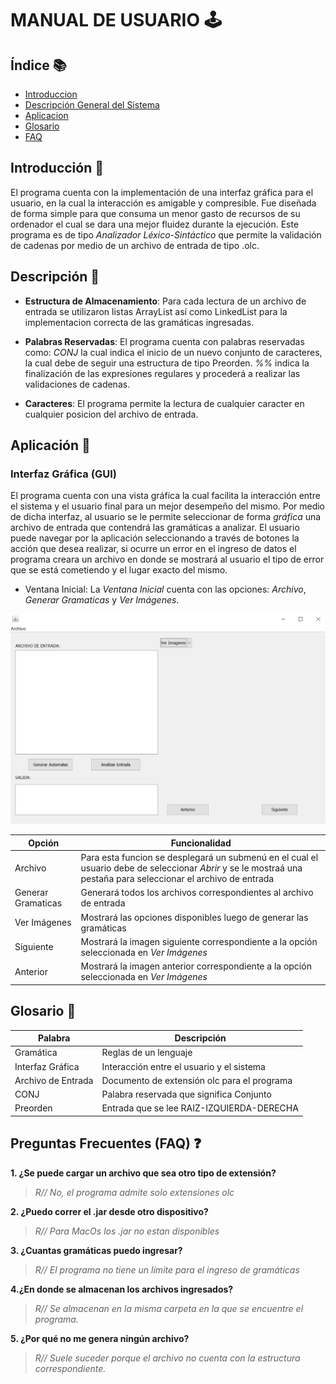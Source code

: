  MANUAL DE USUARIO 🕹️
===================
## Índice 📚
- [Introduccion](#introduccion)
- [Descripción General del Sistema](#descrip)
- [Aplicacion](#apli)
- [Glosario](#glosario)
- [FAQ](#questions)

<div id='introduccion'/>

## Introducción 📑
El programa cuenta con la implementación de una interfaz gráfica para el usuario, en la cual la interacción es amigable y compresible. Fue diseñada de forma simple para que consuma un menor gasto de recursos de su ordenador el cual se dara una mejor fluidez durante la ejecución. Este programa es de tipo _Analizador Léxico-Sintáctico_ que permite la validación de cadenas por medio de un archivo de entrada de tipo .olc.

<div id='descrip'/>

## Descripción 📄

  - **Estructura de Almacenamiento**: 
Para cada lectura de un archivo de entrada se utilizaron listas ArrayList así como LinkedList para la implementacion correcta de las gramáticas ingresadas.

  - **Palabras Reservadas**:
El programa cuenta con palabras reservadas como: _CONJ_ la cual indica el inicio de un nuevo conjunto de caracteres, la cual debe de seguir una estructura de tipo Preorden. _%%_ indica la finalización de las expresiones regulares y procederá a realizar las validaciones de cadenas.
  
  - **Caracteres**:
El programa permite la lectura de cualquier caracter en cualquier posicion del archivo de entrada.


<div id='apli'/>

## Aplicación 🔲
### Interfaz Gráfica (GUI)
El programa cuenta con una vista gráfica la cual facilita la interacción entre el sistema y el usuario final para un mejor desempeño del mismo. Por medio de dicha interfaz, al usuario se le permite seleccionar de forma _gráfica_ una archivo de entrada que contendrá las gramáticas a analizar. El usuario puede navegar por la aplicación seleccionando a través de botones la acción que desea realizar, si ocurre un error en el ingreso de datos el programa creara un archivo en donde se mostrará al usuario el tipo de error que se está cometiendo y el lugar exacto del mismo. 

- Ventana Inicial: La _Ventana Inicial_ cuenta con las opciones: *_Archivo_*, *_Generar Gramaticas_* y *_Ver Imágenes_*.

![](https://github.com/DiiAns23/Prueba-2/blob/Master/img/InterfazGraficaOLC1.PNG)

   | **Opción** | **Funcionalidad** |
   | ---------- | ----------------- |
   | Archivo   |Para esta funcion se desplegará un submenú en el cual el usuario debe de seleccionar _Abrir_  y se le mostraá una pestaña para seleccionar el archivo de entrada|
   | Generar Gramaticas  | Generará todos los archivos correspondientes al archivo de entrada |
   | Ver Imágenes  | Mostrará las opciones disponibles luego de generar las gramáticas |
   |Siguiente| Mostrará la imagen siguiente correspondiente a la opción seleccionada en _Ver Imágenes_ |
   |Anterior| Mostrará la imagen anterior correspondiente a la opción seleccionada en _Ver Imágenes_ |
     

<div id='glosario'/>

## Glosario 📖

| Palabra | Descripción | 
| ------------------------------- | ----------------------------------------- |
| Gramática | Reglas de un lenguaje |
| Interfaz Gráfica | Interacción entre el usuario y el sistema |
| Archivo de Entrada | Documento de extensión olc para el programa |
| CONJ | Palabra reservada que significa Conjunto |
| Preorden | Entrada que se lee RAIZ-IZQUIERDA-DERECHA |

<div id='questions'/> 

## Preguntas Frecuentes (FAQ) ❓
**1. ¿Se puede cargar un archivo que sea otro tipo de extensión?** 

> _R//_ *No, el programa admite solo extensiones olc*

**2. ¿Puedo correr el .jar desde otro dispositivo?** 

> _R//_ *Para MacOs los .jar no estan disponibles*

**3. ¿Cuantas gramáticas puedo ingresar?** 

> _R//_ *El programa no tiene un límite para el ingreso de gramáticas*

**4.¿En donde se almacenan los archivos ingresados?** 

> _R//_ *Se almacenan en la misma carpeta en la que se encuentre el programa.*

**5. ¿Por qué no me genera ningún archivo?** 

> _R//_ *Suele suceder porque el archivo no cuenta con la estructura correspondiente.*

